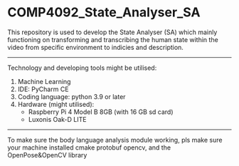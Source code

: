 # COMP4092_State_Analyser_SA
This repository is used to develop the State Analyser (SA) which mainly functioning on transforming and transcribing the human state within the video from specific environment to indicies and description.

----

Technology and developing tools might be utilised:
1. Machine Learning
2. IDE: PyCharm CE
3. Coding language: python 3.9 or later
4. Hardware (might utilised):
    - Raspberry Pi 4 Model B 8GB (with 16 GB sd card)
    - Luxonis Oak-D LITE

----

To make sure the body language analysis module working, pls make
sure your machine installed cmake protobuf opencv, and the 
OpenPose&OpenCV library